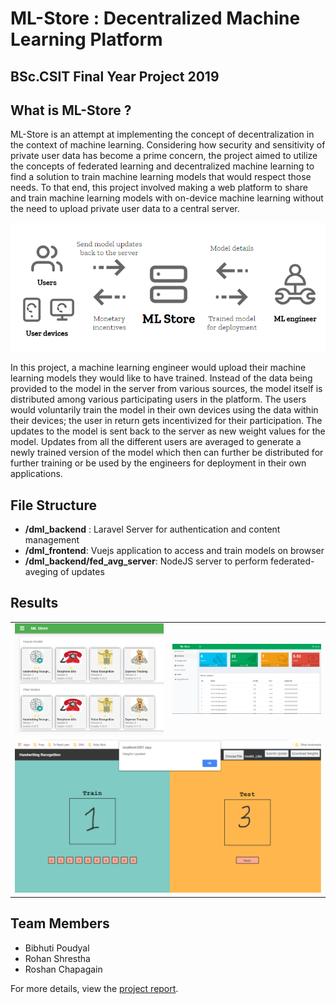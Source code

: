 # ML-Store : Decentralized Machine Learning Platform
## BSc.CSIT Final Year Project 2019


## What is ML-Store ?

ML-Store is an attempt at implementing the concept of decentralization in the context of 
machine learning. Considering how security and sensitivity of private user data has
become a prime concern, the project aimed to utilize the concepts of federated learning and 
decentralized machine learning to find a solution to train machine learning
models that would respect those needs. To that end, this project involved making a web
platform to share and train machine learning models with on-device machine learning
without the need to upload private user data to a central server.

![system workflow](./doc_assets/workflow_infographic.PNG)

In this project, a machine learning engineer would upload their machine learning
models they would like to have trained. Instead of the data being provided to the model
in the server from various sources, the model itself is distributed among various
participating users in the platform. The users would voluntarily train the model in their
own devices using the data within their devices; the user in return gets incentivized for
their participation. The updates to the model is sent back to the server as new weight
values for the model. Updates from all the different users are averaged to generate a
newly trained version of the model which then can further be distributed for further
training or be used by the engineers for deployment in their own applications.

## File Structure
- **/dml_backend** : Laravel Server for authentication and content management
- **/dml_frontend**: Vuejs application to access and train models on browser
- **/dml_backend/fed_avg_server**: NodeJS server to perform federated-aveging of updates

## Results

<table border="0">
  <tr>
    <td>
      <img src="./doc_assets/home.PNG" width="400"/>
    </td>
    <td>
      <img src="./doc_assets/dashboard.PNG" width="400"/>
    </td>
   <tr>
  
  <tr>
    <td colspan="2">
      <img src="./doc_assets/model_training.PNG"/>
    </td>
  </tr>
  </table>

## Team Members
  
- Bibhuti Poudyal
- Rohan Shrestha
- Roshan Chapagain

For more details, view the [project report](https://github.com/bibhuticoder/ML-Store/blob/master/doc_assets/ML-store.pdf).

